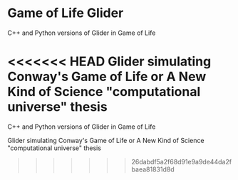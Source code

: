 Game of Life Glider
================
C++ and Python versions of Glider in Game of Life

<<<<<<< HEAD
Glider simulating Conway's Game of Life or A New Kind of Science "computational universe" thesis
=======
C++ and Python versions of Glider in Game of Life

Glider simulating Conway's Game of Life or A New Kind of Science "computational universe" thesis 
>>>>>>> 26dabdf5a2f68d91e9a9de44da2fbaea81831d8d

